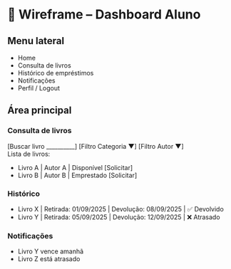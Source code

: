 # 🎨 Wireframe – Dashboard Aluno

## Menu lateral
- Home
- Consulta de livros
- Histórico de empréstimos
- Notificações
- Perfil / Logout

## Área principal
### Consulta de livros
[Buscar livro __________] [Filtro Categoria ▼] [Filtro Autor ▼]  
Lista de livros:  
- Livro A | Autor A | Disponível [Solicitar]  
- Livro B | Autor B | Emprestado [Solicitar]

### Histórico
- Livro X | Retirada: 01/09/2025 | Devolução: 08/09/2025 | ✅ Devolvido  
- Livro Y | Retirada: 05/09/2025 | Devolução: 12/09/2025 | ❌ Atrasado  

### Notificações
- Livro Y vence amanhã  
- Livro Z está atrasado
